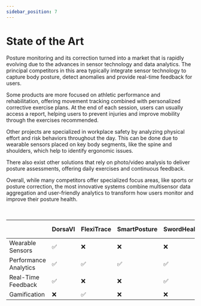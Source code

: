 ```yaml
---
sidebar_position: 7
---
```


# State of the Art

Posture monitoring and its correction turned into a market that is rapidly evolving due to the advances in sensor technology and data analytics. The principal competitors in this area typically integrate sensor technology to capture body posture, detect anomalies and provide real-time feedback for users.

Some products are more focused on athletic performance and rehabilitation, offering movement tracking combined with personalized corrective exercise plans. At the end of each session, users can usually access a report, helping users to prevent injuries and improve mobility through the exercises recommended.

Other projects are specialized in workplace safety by analyzing physical effort and risk behaviors throughout the day. This can be done due to wearable sensors placed on key body segments, like the spine and shoulders, which help to identify ergonomic issues.

There also exist other solutions that rely on photo/video analysis to deliver posture assessments, offering daily exercises and continuous feedback.

Overall, while many competitors offer specialized focus areas, like sports or posture correction, the most innovative systems combine multisensor data aggregation and user-friendly analytics to transform how users monitor and improve their posture health.

<br />

|                    | DorsaVI | FlexiTrace | SmartPosture | SwordHealth | Vital Jacket | MotionSplit |
|--------------------|---------|------------|--------------|-------------|--------------|-------------|
| Wearable Sensors   | ✅      | ❌         | ❌           | ❌          | ✅           | ✅          |
| Performance Analytics | ✅    | ✅         | ✅           | ✅          | ❌           | ✅          |
| Real-Time Feedback | ✅      | ❌         | ❌           | ✅          | ✅           | ✅          |
| Gamification       | ❌      | ✅         | ❌           | ❌          | ❌           | ✅          |